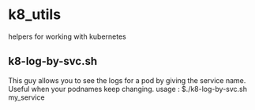 # k8_utils
helpers for working with kubernetes


## k8-log-by-svc.sh
This guy allows you to see the logs for a pod by giving the service name.  Useful when your podnames keep changing.
usage : $./k8-log-by-svc.sh my_service
